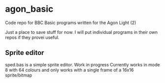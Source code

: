 # agon_basic
Code repo for BBC Basic programs written for the Agon Light (2)

Just a place to save stuff for now.
I will put individual programs in their own repos if they provei useful.

## Sprite editor
sped.bas is a simple sprite editor.
Work in progress
Currently works in mode 8 with 64 colours and only works with a single frame of a 16x16 sprite/bitmap
